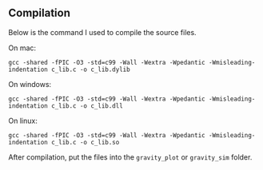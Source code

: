## Compilation
Below is the command I used to compile the source files.

On mac:
```
gcc -shared -fPIC -O3 -std=c99 -Wall -Wextra -Wpedantic -Wmisleading-indentation c_lib.c -o c_lib.dylib
```

On windows:
```
gcc -shared -fPIC -O3 -std=c99 -Wall -Wextra -Wpedantic -Wmisleading-indentation c_lib.c -o c_lib.dll
```

On linux:
```
gcc -shared -fPIC -O3 -std=c99 -Wall -Wextra -Wpedantic -Wmisleading-indentation c_lib.c -o c_lib.so
```

After compilation, put the files into the `gravity_plot` or `gravity_sim` folder.

